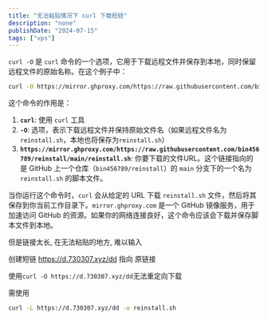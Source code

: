 ```yaml
---
title: "无法粘贴情况下 curl 下载短链"
description: "none"
publishDate: "2024-07-15"
tags: ["vps"]
---
```


<!-- more --> 
`curl -O` 是 `curl` 命令的一个选项，它用于下载远程文件并保存到本地，同时保留远程文件的原始名称。在这个例子中：

```bash
curl -O https://mirror.ghproxy.com/https://raw.githubusercontent.com/bin456789/reinstall/main/reinstall.sh
```

这个命令的作用是：

1. **`curl`**: 使用 `curl` 工具
2. **`-O`**: 选项，表示下载远程文件并保持原始文件名（如果远程文件名为`reinstall.sh`，本地也将保存为`reinstall.sh`）
3. **`https://mirror.ghproxy.com/https://raw.githubusercontent.com/bin456789/reinstall/main/reinstall.sh`**: 你要下载的文件URL。这个链接指向的是 GitHub 上一个仓库（`bin456789/reinstall`）的 `main` 分支下的一个名为 `reinstall.sh` 的脚本文件。

当你运行这个命令时，`curl` 会从给定的 URL 下载 `reinstall.sh` 文件，然后将其保存到你当前工作目录下。`mirror.ghproxy.com` 是一个 GitHub 镜像服务，用于加速访问 GitHub 的资源。如果你的网络连接良好，这个命令应该会下载并保存脚本文件到本地。

但是链接太长, 在无法粘贴的地方, 难以输入

创建短链 https://d.730307.xyz/dd 指向 原链接

使用`curl -O https://d.730307.xyz/dd`无法重定向下载

需使用
```bash
curl -L https://d.730307.xyz/dd -o reinstall.sh
```